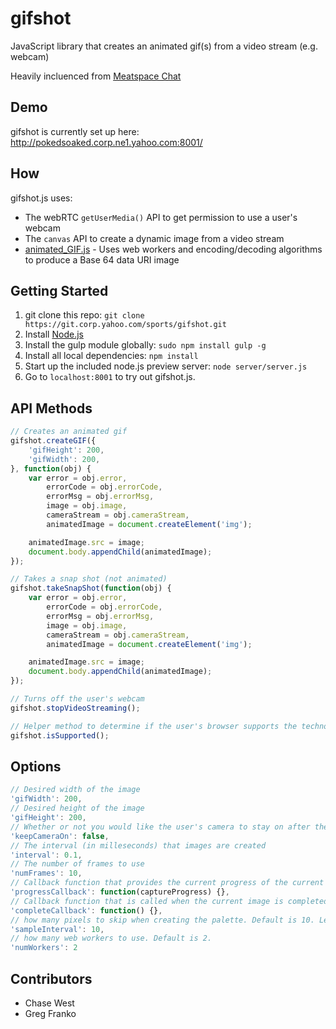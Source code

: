 gifshot
=======

JavaScript library that creates an animated gif(s) from a video stream (e.g. webcam)

Heavily incluenced from [Meatspace Chat](https://chat.meatspac.es/)

## Demo

gifshot is currently set up here: http://pokedsoaked.corp.ne1.yahoo.com:8001/

## How

gifshot.js uses: 

- The webRTC `getUserMedia()` API to get permission to use a user's webcam
- The `canvas` API to create a dynamic image from a video stream
- [animated_GIF.js](https://github.com/sole/Animated_GIF) - Uses web workers and encoding/decoding algorithms to produce a Base 64 data URI image

## Getting Started

1.  git clone this repo: `git clone https://git.corp.yahoo.com/sports/gifshot.git`
2.  Install [Node.js](http://nodejs.org/)
3.  Install the gulp module globally: `sudo npm install gulp -g`
4.  Install all local dependencies: `npm install`
5.  Start up the included node.js preview server: `node server/server.js`
6.  Go to `localhost:8001` to try out gifshot.js.

## API Methods

```javascript
// Creates an animated gif
gifshot.createGIF({
	'gifHeight': 200,
	'gifWidth': 200,
}, function(obj) {
	var error = obj.error,
		errorCode = obj.errorCode,
		errorMsg = obj.errorMsg,
		image = obj.image,
		cameraStream = obj.cameraStream,
		animatedImage = document.createElement('img');

	animatedImage.src = image;
	document.body.appendChild(animatedImage);
});

// Takes a snap shot (not animated)
gifshot.takeSnapShot(function(obj) {
	var error = obj.error,
		errorCode = obj.errorCode,
		errorMsg = obj.errorMsg,
		image = obj.image,
		cameraStream = obj.cameraStream,
		animatedImage = document.createElement('img');

	animatedImage.src = image;
	document.body.appendChild(animatedImage);
});

// Turns off the user's webcam
gifshot.stopVideoStreaming();

// Helper method to determine if the user's browser supports the technology to create animated gifs in JavaScript
gifshot.isSupported();
```


## Options

```javascript
// Desired width of the image
'gifWidth': 200,
// Desired height of the image
'gifHeight': 200,
// Whether or not you would like the user's camera to stay on after the gif is created
'keepCameraOn': false,
// The interval (in milleseconds) that images are created
'interval': 0.1,
// The number of frames to use
'numFrames': 10,
// Callback function that provides the current progress of the current image
'progressCallback': function(captureProgress) {},
// Callback function that is called when the current image is completed
'completeCallback': function() {},
// how many pixels to skip when creating the palette. Default is 10. Less is better, but slower.
'sampleInterval': 10,
// how many web workers to use. Default is 2.
'numWorkers': 2
```

## Contributors

- Chase West
- Greg Franko
